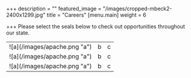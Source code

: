 +++
description = ""
featured_image = "/images/cropped-mbeck2-2400x1299.jpg"
title = "Careers"
[menu.main]
weight = 6

+++
Please select the seals below to check out opportunities throughout our state.

<div>
<table>
  <tr>
    <td>![a](/images/apache.png "a")</td>
    <td>b</td>
    <td>c</td>
  </tr>
  <tr>
    <td>![a](/images/apache.png "a")</td>
    <td>b</td>
    <td>c</td>
  </tr>
    <tr>
    <td>![a](/images/apache.png "a")</td>
    <td>b</td>
    <td>c</td>
  </tr>
</table>
</div>